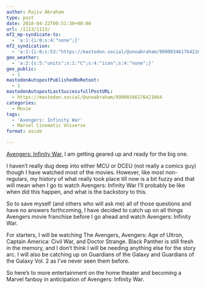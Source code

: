 ```yaml
---
author: Rajiv Abraham
type: post
date: 2018-04-22T00:51:30+00:00
url: /1113/1113/
mf2_mp-syndicate-to:
  - 'a:1:{i:0;s:4:"none";}'
mf2_syndication:
  - 'a:1:{i:0;s:53:"https://mastodon.social/@unoabraham/99900346176421064";}'
geo_weather:
  - 'a:2:{s:5:"units";s:1:"C";s:4:"icon";s:4:"none";}'
geo_public:
  - 1
mastodonAutopostPublishedNoRetoot:
  - 1
mastodonAutopostLastSuccessfullPostURL:
  - https://mastodon.social/@unoabraham/99900346176421064
categories:
  - Movie
tags:
  - 'Avengers: Infinity War'
  - Marvel Cinematic Universe
format: aside

---
```

<a href="https://www.imdb.com/title/tt4154756/" target="_blank" rel="noopener">Avengers: Infinity War</a>, I am getting geared up and ready for the big one.

I haven’t really dug deep into either MCU or DCEU (not really a comics guy) though I have watched most of the movies. However, like most non-regulars, my history of what really took place till now is a bit fuzzy and that will mean when I go to watch Avengers: Infinity War I’ll probably be like when did this happen, and what is the backstory to this.

So to save myself (and others who will ask me) all of those questions and have no answers forthcoming, I have decided to catch up on all things Avengers movie franchise before I go ahead and watch Avengers: Infinity War.

For starters, I will be watching The Avengers, Avengers: Age of Ultron, Captain America: Civil War, and Doctor Strange. Black Panther is still fresh in the memory, and I don’t think I will be needing anything else for the story arc. I will also be catching up on Guardians of the Galaxy and <span data-original-name="Guardians of the Galaxy Vol. 2">Guardians of the Galaxy Vol. 2 as I&#8217;ve never seen them before.</span>

So here’s to more entertainment on the home theater and becoming a Marvel fanboy in anticipation of Avengers: Infinity War.